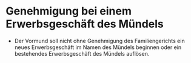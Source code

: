 # Genehmigung bei einem Erwerbsgeschäft des Mündels

- Der Vormund soll nicht ohne Genehmigung des Familiengerichts ein neues Erwerbsgeschäft im Namen des Mündels beginnen oder ein bestehendes Erwerbsgeschäft des Mündels auflösen.

